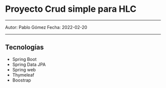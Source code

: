# Proyecto Crud simple para HLC

---
Autor: Pablo Gómez
Fecha: 2022-02-20

---

## Tecnologías
- Spring Boot
- Spring Data JPA
- Spring web
- Thymeleaf
- Boostrap